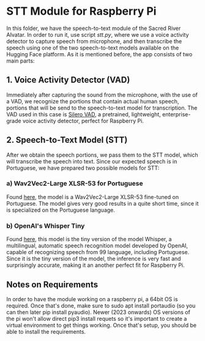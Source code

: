 # STT Module for Raspberry Pi

In this folder, we have the speech-to-text module of the Sacred River AIvatar. In order to run it, use script *stt.py*, where we use a voice activity detector to capture speech from microphone, and then transcribe the speech using one of the two speech-to-text models available on the Hugging Face platform. As it is mentioned before, the app consists of two main parts:

## 1. Voice Activity Detector (VAD)

Immediately after capturing the sound from the microphone, with the use of a VAD, we recognize the portions that contain actual human speech, portions that will be send to the speech-to-text model for transcription. The VAD used in this case is [Silero VAD](https://github.com/snakers4/silero-vad), a pretrained, lightweight, enterprise-grade voice activity detector, perfect for Raspberry Pi.

## 2. Speech-to-Text Model (STT)

After we obtain the speech portions, we pass them to the STT model, which will transcribe the speech into text. Since our expected speech is in Portuguese, we have prepared two possible models for STT:

### a) Wav2Vec2-Large XLSR-53 for Portuguese

Found [here](https://huggingface.co/jonatasgrosman/wav2vec2-large-xlsr-53-portuguese), the model is a Wav2Vec2-Large XLSR-53 fine-tuned on Portuguese. The model gives very good results in a quite short time, since it is specialized on the Portuguese language.

### b) OpenAI's Whisper Tiny

Found [here](https://huggingface.co/openai/whisper-tiny), this model is the tiny version of the model Whisper, a multilingual, automatic speech recognition model developed by OpenAI, capable of recognizing speech from 99 language, including Portuguese. Since it is the tiny version of the model, the inference is very fast and surprisingly accurate, making it an another perfect fit for Raspberry Pi.


## Notes on Requirements

In order to have the module working on a raspberry pi, a 64bit OS is required. Once that's done, make sure to sudo apt install portaudio (so you can then later pip install pyaudio). Newer (2023 onwards) OS versions of the pi won't allow direct pip3 install requets so it's important to create a virtual environment to get things working. Once that's setup, you should be able to install the requirements.